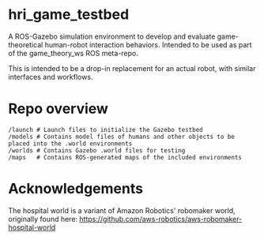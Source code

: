 # hri_game_testbed
A ROS-Gazebo simulation environment to develop and evaluate game-theoretical human-robot interaction behaviors. Intended to be used as part of the game_theory_ws ROS meta-repo.

This is intended to be a drop-in replacement for an actual robot, with similar interfaces and workflows.

# Repo overview
```
/launch # Launch files to initialize the Gazebo testbed
/models # Contains model files of humans and other objects to be placed into the .world environments
/worlds # Contains Gazebo .world files for testing
/maps   # Contains ROS-generated maps of the included environments
```

# Acknowledgements
The hospital world is a variant of Amazon Robotics' robomaker world, originally found here:
https://github.com/aws-robotics/aws-robomaker-hospital-world 
